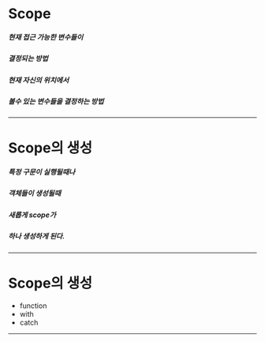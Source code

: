 # Scope

##### 현재 접근 가능한 변수들이
##### 결정되는 방법

##### 현재 자신의 위치에서
##### 볼수 있는 변수들을 결정하는 방법

---

# Scope의 생성

##### 특정 구문이 실행될때나
##### 객체들이 생성될때
##### 새롭게 scope가
##### 하나 생성하게 된다.

---

# Scope의 생성

- function
- with
- catch

---
